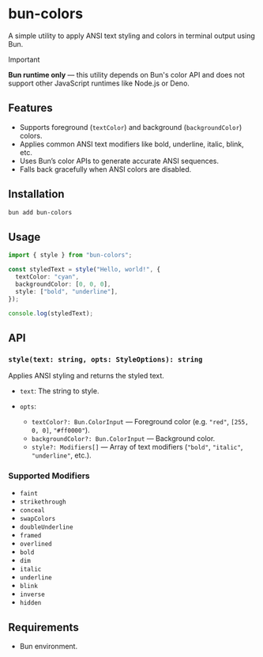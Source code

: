# bun-colors

A simple utility to apply ANSI text styling and colors in terminal output using Bun.

> [!IMPORTANT]  
> **Bun runtime only** — this utility depends on Bun's color API and does not support other JavaScript runtimes like Node.js or Deno.

## Features

- Supports foreground (`textColor`) and background (`backgroundColor`) colors.
- Applies common ANSI text modifiers like bold, underline, italic, blink, etc.
- Uses Bun’s color APIs to generate accurate ANSI sequences.
- Falls back gracefully when ANSI colors are disabled.

## Installation

```bash
bun add bun-colors
```

## Usage

```ts
import { style } from "bun-colors";

const styledText = style("Hello, world!", {
  textColor: "cyan",
  backgroundColor: [0, 0, 0],
  style: ["bold", "underline"],
});

console.log(styledText);
```

## API

### `style(text: string, opts: StyleOptions): string`

Applies ANSI styling and returns the styled text.

- `text`: The string to style.
- `opts`:

  - `textColor?: Bun.ColorInput` — Foreground color (e.g. `"red"`, `[255, 0, 0]`, `"#ff0000"`).
  - `backgroundColor?: Bun.ColorInput` — Background color.
  - `style?: Modifiers[]` — Array of text modifiers (`"bold"`, `"italic"`, `"underline"`, etc.).

### Supported Modifiers

- `faint`
- `strikethrough`
- `conceal`
- `swapColors`
- `doubleUnderline`
- `framed`
- `overlined`
- `bold`
- `dim`
- `italic`
- `underline`
- `blink`
- `inverse`
- `hidden`

## Requirements

- Bun environment.

